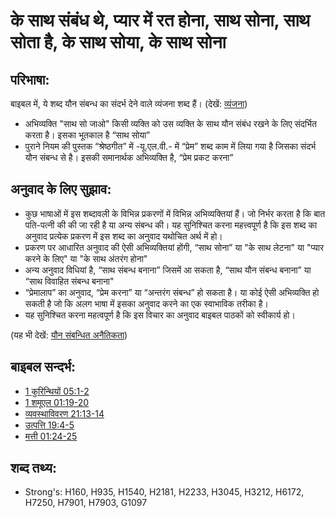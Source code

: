 # के साथ संबंध थे, प्यार में रत होना, साथ सोना, साथ सोता है, के साथ सोया, के साथ सोना #  

## परिभाषा: ##

बाइबल में, ये शब्द यौन संबन्ध का संदर्भ देने वाले व्यंजना शब्द हैं। (देखें:    [व्यंजना](rc://en/ta/man/translate/figs-euphemism))  

* अभिव्यक्ति "साथ सो जाओ" किसी व्यक्ति को उस व्यक्ति के साथ यौन संबंध रखने के लिए संदर्भित करता है। इसका भूतकाल है “साथ सोया”
* पुराने नियम की पुस्तक “श्रेष्ठगीत” में -यू.एल.वी.- में “प्रेम” शब्द काम में लिया गया है जिसका संदर्भ यौन संबन्ध से है। इसकी समानार्थक अभिव्यक्ति है, “प्रेम प्रकट करना”

## अनुवाद के लिए सुझाव: ##

* कुछ भाषाओं में इस शब्दावली के विभिन्न प्रकरणों में विभिन्न अभिव्यक्तियां हैं। जो निर्भर करता है कि बात पति-पत्नी की की जा रही है या अन्य संबन्ध की। यह सुनिश्चित करना महत्त्वपूर्ण है कि इस शब्द का अनुवाद प्रत्येक प्रकरण में इस शब्द का अनुवाद यथोचित अर्थ में हो।
* प्रकरण पर आधारित अनुवाद की ऐसी अभिव्यक्तियां होंगी, “साथ सोना”  या "के साथ लेटना" या "प्यार करने के लिए" या "के साथ अंतरंग होना"
* अन्य अनुवाद विधियां है, “साथ संबन्ध बनाना” जिसमें आ सकता है, “साथ यौन संबन्ध बनाना” या “साथ विवाहित संबन्ध बनाना"
* “प्रेमालाप” का अनुवाद, “प्रेम करना” या “अन्तरंग संबन्ध” हो सकता है। या कोई ऐसी अभिव्यक्ति हो सकती है जो कि अलग भाषा में इसका अनुवाद करने का एक स्वाभाविक तरीका है।
* यह सुनिश्चित करना महत्वपूर्ण है कि इस विचार का अनुवाद बाइबल पाठकों को स्वीकार्य हो।

(यह भी देखें: [यौन संबन्धित अनैतिकता](../other/fornication.md))

## बाइबल सन्दर्भ: ##

* [1 कुरिन्थियों 05:1-2](rc://en/tn/help/1co/05/01)
* [1 शमूएल 01:19-20](rc://en/tn/help/1sa/01/19)
* [व्यवस्थाविवरण 21:13-14](rc://en/tn/help/deu/21/13)
* [उत्पत्ति 19:4-5](rc://en/tn/help/gen/19/04)
* [मत्ती 01:24-25](rc://en/tn/help/mat/01/24)

## शब्द तथ्य: ##

* Strong's: H160, H935, H1540, H2181, H2233, H3045, H3212, H6172, H7250, H7901, H7903, G1097

